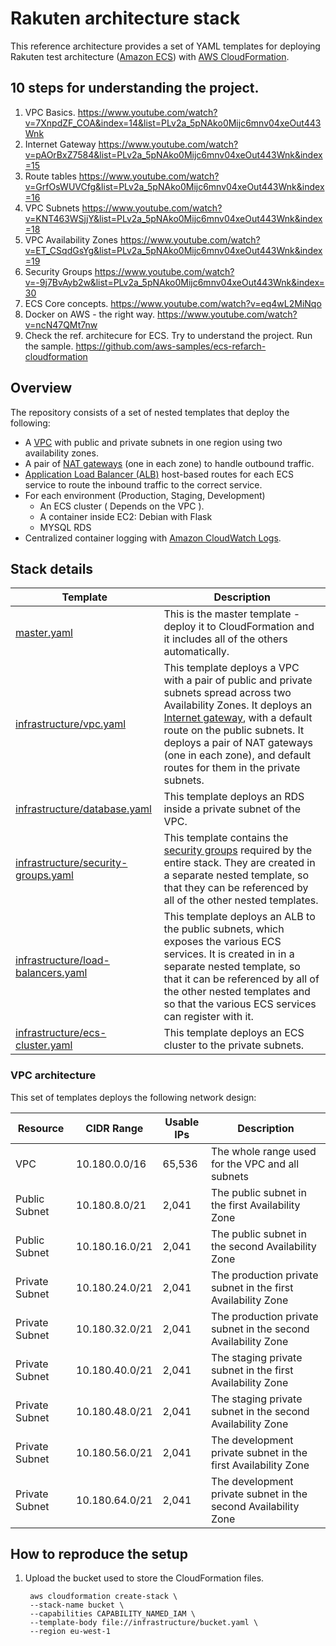 
# Rakuten architecture stack

This reference architecture provides a set of YAML templates for deploying Rakuten test architecture ([Amazon ECS](http://docs.aws.amazon.com/AmazonECS/latest/developerguide/Welcome.html)) with [AWS CloudFormation](https://aws.amazon.com/cloudformation/).

## 10 steps for understanding the project.
1. VPC Basics. https://www.youtube.com/watch?v=7XnpdZF_COA&index=14&list=PLv2a_5pNAko0Mijc6mnv04xeOut443Wnk
2. Internet Gateway https://www.youtube.com/watch?v=pAOrBxZ7584&list=PLv2a_5pNAko0Mijc6mnv04xeOut443Wnk&index=15
3. Route tables https://www.youtube.com/watch?v=GrfOsWUVCfg&list=PLv2a_5pNAko0Mijc6mnv04xeOut443Wnk&index=16
4. VPC Subnets https://www.youtube.com/watch?v=KNT463WSjjY&list=PLv2a_5pNAko0Mijc6mnv04xeOut443Wnk&index=18
5. VPC Availability Zones https://www.youtube.com/watch?v=ET_CSqdGsYg&list=PLv2a_5pNAko0Mijc6mnv04xeOut443Wnk&index=19
6. Security Groups https://www.youtube.com/watch?v=-9j7BvAyb2w&list=PLv2a_5pNAko0Mijc6mnv04xeOut443Wnk&index=30
7. ECS Core concepts. https://www.youtube.com/watch?v=eq4wL2MiNqo
8. Docker on AWS - the right way. https://www.youtube.com/watch?v=ncN47QMt7nw
9. Check the ref. architecure for ECS. Try to understand the project. Run the sample. https://github.com/aws-samples/ecs-refarch-cloudformation


## Overview


The repository consists of a set of nested templates that deploy the following:

 - A [VPC](http://docs.aws.amazon.com/AmazonVPC/latest/UserGuide/VPC_Introduction.html) with public and private subnets in one region using two availability zones.
 - A pair of [NAT gateways](http://docs.aws.amazon.com/AmazonVPC/latest/UserGuide/vpc-nat-gateway.html) (one in each zone) to handle outbound traffic.
 - [Application Load Balancer (ALB)](https://aws.amazon.com/elasticloadbalancing/applicationloadbalancer/) host-based routes for each ECS service to route the inbound traffic to the correct service.
 - For each environment (Production, Staging, Development)
     - An ECS cluster ( Depends on the VPC ).
     - A container inside EC2: Debian with Flask
     -  MYSQL RDS
 - Centralized container logging with [Amazon CloudWatch Logs](http://docs.aws.amazon.com/AmazonCloudWatch/latest/logs/WhatIsCloudWatchLogs.html).

## Stack details

| Template | Description |
| --- | --- | 
| [master.yaml](master.yaml) | This is the master template - deploy it to CloudFormation and it includes all of the others automatically. |
| [infrastructure/vpc.yaml](infrastructure/vpc.yaml) | This template deploys a VPC with a pair of public and private subnets spread across two Availability Zones. It deploys an [Internet gateway](http://docs.aws.amazon.com/AmazonVPC/latest/UserGuide/VPC_Internet_Gateway.html), with a default route on the public subnets. It deploys a pair of NAT gateways (one in each zone), and default routes for them in the private subnets. |
| [infrastructure/database.yaml](infrastructure/database.yaml) | This template deploys an RDS inside a private subnet of the VPC. |
| [infrastructure/security-groups.yaml](infrastructure/security-groups.yaml) | This template contains the [security groups](http://docs.aws.amazon.com/AmazonVPC/latest/UserGuide/VPC_SecurityGroups.html) required by the entire stack. They are created in a separate nested template, so that they can be referenced by all of the other nested templates. |
| [infrastructure/load-balancers.yaml](infrastructure/load-balancers.yaml) | This template deploys an ALB to the public subnets, which exposes the various ECS services. It is created in in a separate nested template, so that it can be referenced by all of the other nested templates and so that the various ECS services can register with it. |
| [infrastructure/ecs-cluster.yaml](infrastructure/ecs-cluster.yaml) | This template deploys an ECS cluster to the private subnets. |


### VPC architecture

This set of templates deploys the following network design:

| Resource | CIDR Range | Usable IPs | Description |
| --- | --- | --- | --- |
| VPC | 10.180.0.0/16 | 65,536 | The whole range used for the VPC and all subnets |
| Public Subnet | 10.180.8.0/21 | 2,041 | The public subnet in the first Availability Zone |
| Public Subnet | 10.180.16.0/21 | 2,041 | The public subnet in the second Availability Zone |
| Private Subnet | 10.180.24.0/21 | 2,041 | The production private subnet in the first Availability Zone |
| Private Subnet | 10.180.32.0/21 | 2,041 | The production private subnet in the second Availability Zone |
| Private Subnet | 10.180.40.0/21 | 2,041 | The staging private subnet in the first Availability Zone |
| Private Subnet | 10.180.48.0/21 | 2,041 | The staging private subnet in the second Availability Zone |
| Private Subnet | 10.180.56.0/21 | 2,041 | The development private subnet in the first Availability Zone |
| Private Subnet | 10.180.64.0/21 | 2,041 | The development private subnet in the second Availability Zone |



## How to reproduce the setup

1. Upload the bucket used to store the CloudFormation files.

        aws cloudformation create-stack \
        --stack-name bucket \
        --capabilities CAPABILITY_NAMED_IAM \
        --template-body file://infrastructure/bucket.yaml \
        --region eu-west-1  


